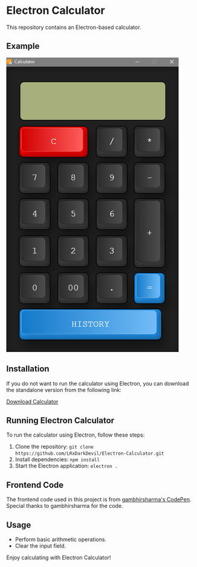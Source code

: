 # Electron Calculator

This repository contains an Electron-based calculator.

## Example

![Example](example.png)

## Installation

If you do not want to run the calculator using Electron, you can download the standalone version from the following link:

[Download Calculator](calculator-win32-x64.rar)

## Running Electron Calculator

To run the calculator using Electron, follow these steps:

1. Clone the repository: `git clone https://github.com/LRxDarkDevil/Electron-Calculator.git`
2. Install dependencies: `npm install`
3. Start the Electron application: `electron .`

## Frontend Code

The frontend code used in this project is from [gambhirsharma's CodePen](https://codepen.io/gambhirsharma/pen/ExwBKop). Special thanks to gambhirsharma for the code.

## Usage

- Perform basic arithmetic operations.
- Clear the input field.

Enjoy calculating with Electron Calculator!
